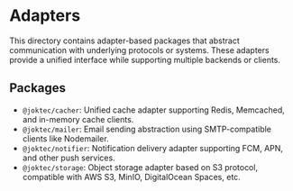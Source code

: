 # Adapters

This directory contains adapter-based packages that abstract communication with underlying protocols or systems. These adapters provide a unified interface while supporting multiple backends or clients.

## Packages

- `@joktec/cacher`: Unified cache adapter supporting Redis, Memcached, and in-memory cache clients.
- `@joktec/mailer`: Email sending abstraction using SMTP-compatible clients like Nodemailer.
- `@joktec/notifier`: Notification delivery adapter supporting FCM, APN, and other push services.
- `@joktec/storage`: Object storage adapter based on S3 protocol, compatible with AWS S3, MinIO, DigitalOcean Spaces, etc.
